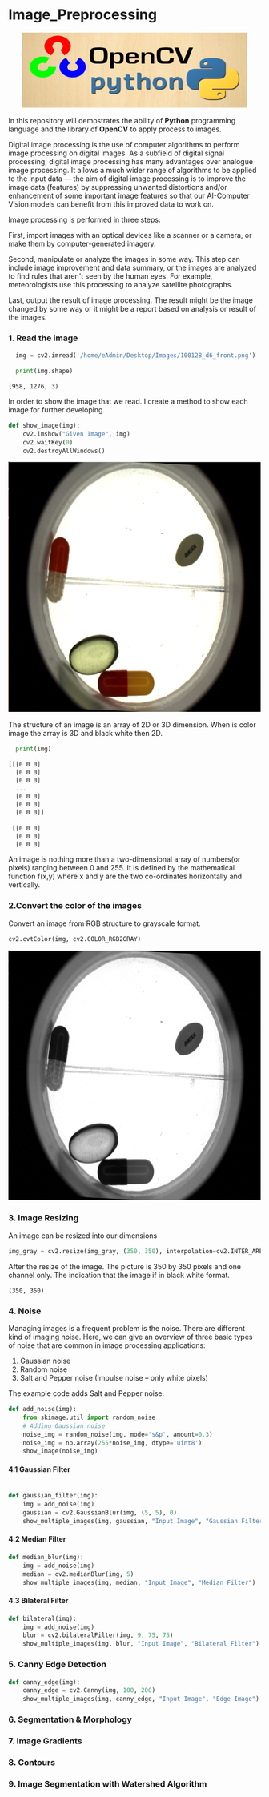 # Image_Preprocessing

<p align="center"> 
<img src="https://github.com/BardisRenos/Image_Preprocessing/blob/main/OPEN_CV.png" width="450" height="150" style=centerme>
</p>

In this repository will demostrates the ability of **Python** programming language and the library of **OpenCV** to apply process to images. 

Digital image processing is the use of computer algorithms to perform image processing on digital images. As a subfield of digital signal processing, digital image processing has many advantages over analogue image processing. It allows a much wider range of algorithms to be applied to the input data — the aim of digital image processing is to improve the image data (features) by suppressing unwanted distortions and/or enhancement of some important image features so that our AI-Computer Vision models can benefit from this improved data to work on.

Image processing is performed in three steps:

First, import images with an optical devices like a scanner or a camera, or make them by computer-generated imagery.

Second, manipulate or analyze the images in some way. This step can include image improvement and data summary, or the images are analyzed to find rules that aren't seen by the human eyes. For example, meteorologists use this processing to analyze satellite photographs.

Last, output the result of image processing. The result might be the image changed by some way or it might be a report based on analysis or result of the images.

### 1. Read the image ### 


```python
  img = cv2.imread('/home/eAdmin/Desktop/Images/100128_d6_front.png')
```
```python
  print(img.shape)
```

```
(958, 1276, 3)
```
In order to show the image that we read. I create a method to show each image for further developing.  

```python
def show_image(img):
    cv2.imshow("Given Image", img)
    cv2.waitKey(0)
    cv2.destroyAllWindows()
```

<p align="center"> 
<img src="https://github.com/BardisRenos/Image_Preprocessing/blob/main/Screenshot%20from%202020-12-07%2014-43-39.png" width="700" height="500" style=centerme>
</p>


The structure of an image is an array of 2D or 3D dimension. When is color image the array is 3D and black white then 2D.

```python
  print(img)
```

```
[[[0 0 0]
  [0 0 0]
  [0 0 0]
  ...
  [0 0 0]
  [0 0 0]
  [0 0 0]]

 [[0 0 0]
  [0 0 0]
  [0 0 0]
```

An image is nothing more than a two-dimensional array of numbers(or pixels) ranging between 0 and 255. It is defined by the mathematical function f(x,y) where x and y are the two co-ordinates horizontally and vertically.


### 2.Convert the color of the images ###
Convert an image from RGB structure to grayscale format. 

```python
cv2.cvtColor(img, cv2.COLOR_RGB2GRAY)
```
<p align="center"> 
<img src="https://github.com/BardisRenos/Image_Preprocessing/blob/main/Screenshot%20from%202020-12-07%2014-45-52.png" width="700" height="500" style=centerme>
</p>

### 3. Image Resizing ###
An image can be resized into our dimensions

```python
img_gray = cv2.resize(img_gray, (350, 350), interpolation=cv2.INTER_AREA)   
```
After the resize of the image. The picture is 350 by 350 pixels and one channel only. The indication that the image if in black white format.
```
(350, 350)
```

### 4. Noise ####
Managing images is a frequent problem is the noise. There are different kind of imaging noise. Here, we can give an overview of three basic types of noise that are common in image processing applications:

1.  Gaussian noise
2.  Random noise
3.  Salt and Pepper noise (Impulse noise – only white pixels)


The example code adds Salt and Pepper noise.

```python
def add_noise(img):
    from skimage.util import random_noise
    # Adding Gaussian noise
    noise_img = random_noise(img, mode='s&p', amount=0.3)
    noise_img = np.array(255*noise_img, dtype='uint8')
    show_image(noise_img)
```

#### 4.1 Gaussian Filter ####
```python

def gaussian_filter(img):
    img = add_noise(img)
    gaussian = cv2.GaussianBlur(img, (5, 5), 0)
    show_multiple_images(img, gaussian, "Input Image", "Gaussian Filter")
```

#### 4.2 Median Filter ####

```python
def median_blur(img):
    img = add_noise(img)
    median = cv2.medianBlur(img, 5)
    show_multiple_images(img, median, "Input Image", "Median Filter")
```

#### 4.3 Bilateral Filter ####

```python
def bilateral(img):
    img = add_noise(img)
    blur = cv2.bilateralFilter(img, 9, 75, 75)
    show_multiple_images(img, blur, "Input Image", "Bilateral Filter")
```

### 5. Canny Edge Detection ###

```python
def canny_edge(img):
    canny_edge = cv2.Canny(img, 100, 200)
    show_multiple_images(img, canny_edge, "Input Image", "Edge Image")
```

### 6. Segmentation & Morphology ###

### 7. Image Gradients ###

### 8. Contours ###

### 9. Image Segmentation with Watershed Algorithm ###

